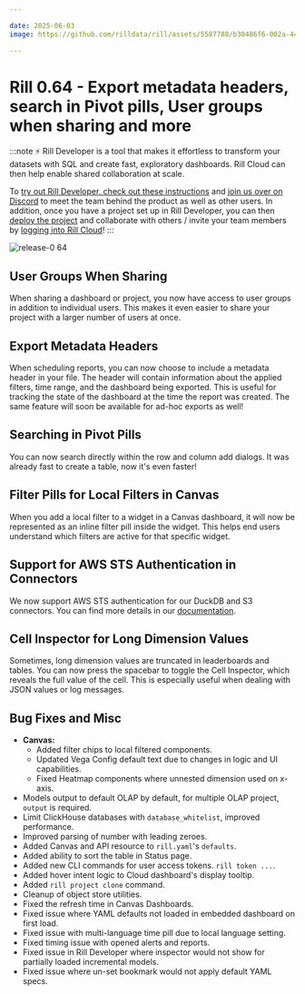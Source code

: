 ```yaml
---

date: 2025-06-03
image: https://github.com/rilldata/rill/assets/5587788/b30486f6-002a-445d-8a1b-955b6ec0066d

---
```


# Rill 0.64 - Export metadata headers, search in Pivot pills, User groups when sharing and more

:::note
⚡ Rill Developer is a tool that makes it effortless to transform your datasets with SQL and create fast, exploratory dashboards. Rill Cloud can then help enable shared collaboration at scale.

To [try out Rill Developer, check out these instructions](/get-started/install) and [join us over on Discord](https://discord.gg/2ubRfjC7Rh) to meet the team behind the product as well as other users. In addition, once you have a project set up in Rill Developer, you can then [deploy the project](/deploy/deploy-dashboard) and collaborate with others / invite your team members by [logging into Rill Cloud](https://ui.rilldata.com)!
:::

![release-0 64](<https://cdn.rilldata.com/docs/release-notes/release-064.gif>)

## User Groups When Sharing
When sharing a dashboard or project, you now have access to user groups in addition to individual users. This makes it even easier to share your project with a larger number of users at once.

## Export Metadata Headers
When scheduling reports, you can now choose to include a metadata header in your file. The header will contain information about the applied filters, time range, and the dashboard being exported. This is useful for tracking the state of the dashboard at the time the report was created. The same feature will soon be available for ad-hoc exports as well!

## Searching in Pivot Pills
You can now search directly within the row and column add dialogs. It was already fast to create a table, now it's even faster!

## Filter Pills for Local Filters in Canvas
When you add a local filter to a widget in a Canvas dashboard, it will now be represented as an inline filter pill inside the widget. This helps end users understand which filters are active for that specific widget.

## Support for AWS STS Authentication in Connectors
We now support AWS STS authentication for our DuckDB and S3 connectors. You can find more details in our [documentation](/build/connectors/data-source/s3#iam-role-based-authentication).

## Cell Inspector for Long Dimension Values
Sometimes, long dimension values are truncated in leaderboards and tables. You can now press the spacebar to toggle the Cell Inspector, which reveals the full value of the cell. This is especially useful when dealing with JSON values or log messages.


## Bug Fixes and Misc
- **Canvas:** 
  - Added filter chips to local filtered components. 
  - Updated Vega Config default text due to changes in logic and UI capabilities.
  - Fixed Heatmap components where unnested dimension used on x-axis.
- Models output to default OLAP by default, for multiple OLAP project, `output` is required.
- Limit ClickHouse databases with `database_whitelist`, improved performance.
- Improved parsing of number with leading zeroes.
- Added Canvas and API resource to `rill.yaml`'s `defaults`.
- Added ability to sort the table in Status page.
- Added new CLI commands for user access tokens. `rill token ...`.
- Added hover intent logic to Cloud dashboard's display tooltip.
- Added `rill project clone` command. 
- Cleanup of object store utilities. 
- Fixed the refresh time in Canvas Dashboards.
- Fixed issue where YAML defaults not loaded in embedded dashboard on first load.
- Fixed issue with multi-language time pill due to local language setting.
- Fixed timing issue with opened alerts and reports.
- Fixed issue in Rill Developer where inspector would not show for partially loaded incremental models. 
- Fixed issue where un-set bookmark would not apply default YAML specs.
